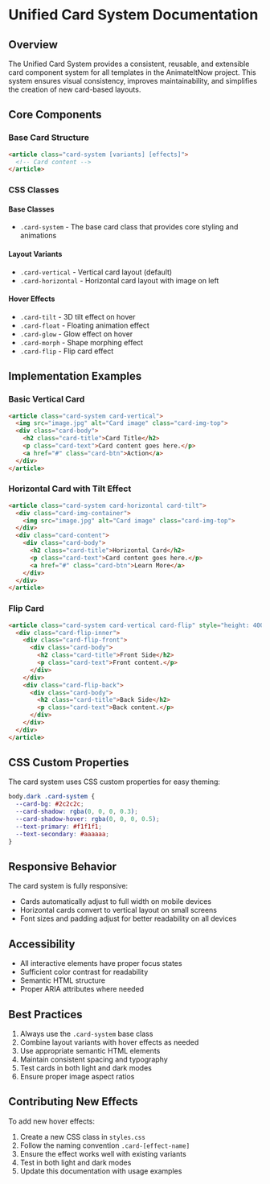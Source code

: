 # Unified Card System Documentation

## Overview

The Unified Card System provides a consistent, reusable, and extensible card component system for all templates in the AnimateItNow project. This system ensures visual consistency, improves maintainability, and simplifies the creation of new card-based layouts.

## Core Components

### Base Card Structure

```html
<article class="card-system [variants] [effects]">
  <!-- Card content -->
</article>
```

### CSS Classes

#### Base Classes
- `.card-system` - The base card class that provides core styling and animations

#### Layout Variants
- `.card-vertical` - Vertical card layout (default)
- `.card-horizontal` - Horizontal card layout with image on left

#### Hover Effects
- `.card-tilt` - 3D tilt effect on hover
- `.card-float` - Floating animation effect
- `.card-glow` - Glow effect on hover
- `.card-morph` - Shape morphing effect
- `.card-flip` - Flip card effect

## Implementation Examples

### Basic Vertical Card

```html
<article class="card-system card-vertical">
  <img src="image.jpg" alt="Card image" class="card-img-top">
  <div class="card-body">
    <h2 class="card-title">Card Title</h2>
    <p class="card-text">Card content goes here.</p>
    <a href="#" class="card-btn">Action</a>
  </div>
</article>
```

### Horizontal Card with Tilt Effect

```html
<article class="card-system card-horizontal card-tilt">
  <div class="card-img-container">
    <img src="image.jpg" alt="Card image" class="card-img-top">
  </div>
  <div class="card-content">
    <div class="card-body">
      <h2 class="card-title">Horizontal Card</h2>
      <p class="card-text">Card content goes here.</p>
      <a href="#" class="card-btn">Learn More</a>
    </div>
  </div>
</article>
```

### Flip Card

```html
<article class="card-system card-vertical card-flip" style="height: 400px;">
  <div class="card-flip-inner">
    <div class="card-flip-front">
      <div class="card-body">
        <h2 class="card-title">Front Side</h2>
        <p class="card-text">Front content.</p>
      </div>
    </div>
    <div class="card-flip-back">
      <div class="card-body">
        <h2 class="card-title">Back Side</h2>
        <p class="card-text">Back content.</p>
      </div>
    </div>
  </div>
</article>
```

## CSS Custom Properties

The card system uses CSS custom properties for easy theming:

```css
body.dark .card-system {
  --card-bg: #2c2c2c;
  --card-shadow: rgba(0, 0, 0, 0.3);
  --card-shadow-hover: rgba(0, 0, 0, 0.5);
  --text-primary: #f1f1f1;
  --text-secondary: #aaaaaa;
}
```

## Responsive Behavior

The card system is fully responsive:
- Cards automatically adjust to full width on mobile devices
- Horizontal cards convert to vertical layout on small screens
- Font sizes and padding adjust for better readability on all devices

## Accessibility

- All interactive elements have proper focus states
- Sufficient color contrast for readability
- Semantic HTML structure
- Proper ARIA attributes where needed

## Best Practices

1. Always use the `.card-system` base class
2. Combine layout variants with hover effects as needed
3. Use appropriate semantic HTML elements
4. Maintain consistent spacing and typography
5. Test cards in both light and dark modes
6. Ensure proper image aspect ratios

## Contributing New Effects

To add new hover effects:

1. Create a new CSS class in `styles.css`
2. Follow the naming convention `.card-[effect-name]`
3. Ensure the effect works well with existing variants
4. Test in both light and dark modes
5. Update this documentation with usage examples